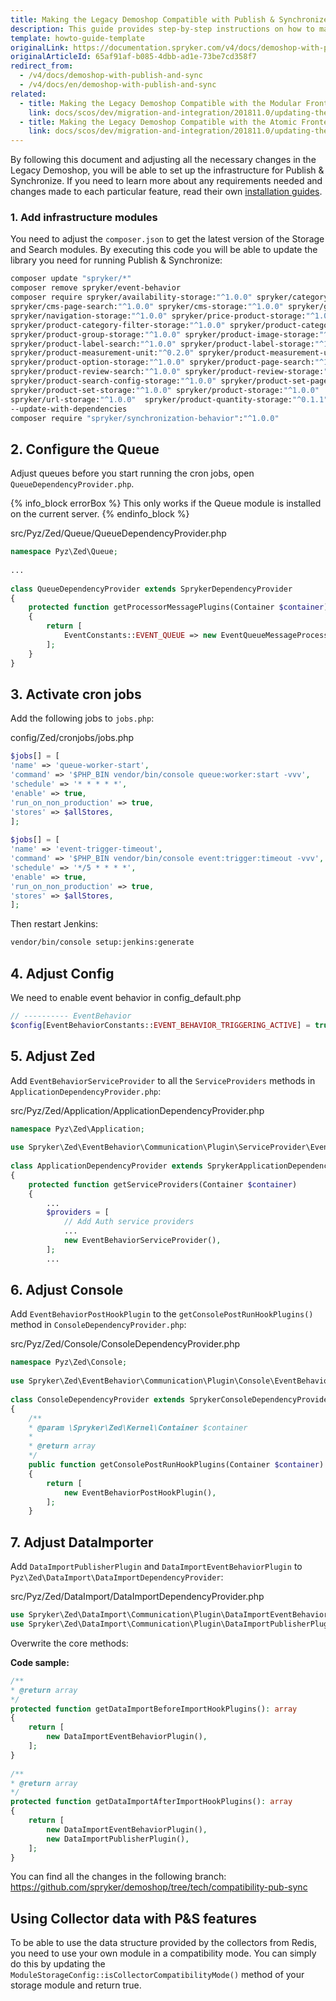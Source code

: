 ```yaml
---
title: Making the Legacy Demoshop Compatible with Publish & Synchronize
description: This guide provides step-by-step instructions on how to make the Legacy Demoshop compatible with Publish&Syncronize
template: howto-guide-template
originalLink: https://documentation.spryker.com/v4/docs/demoshop-with-publish-and-sync
originalArticleId: 65af91af-b085-4dbb-ad1e-73be7cd358f7
redirect_from:
  - /v4/docs/demoshop-with-publish-and-sync
  - /v4/docs/en/demoshop-with-publish-and-sync
related:
  - title: Making the Legacy Demoshop Compatible with the Modular Frontend
    link: docs/scos/dev/migration-and-integration/201811.0/updating-the-legacy-demoshop-with-scos/making-the-legacy-demoshop-compatible-with-the-modular-frontend.html
  - title: Making the Legacy Demoshop Compatible with the Atomic Frontend
    link: docs/scos/dev/migration-and-integration/201811.0/updating-the-legacy-demoshop-with-scos/making-the-legacy-demoshop-compatible-with-the-atomic-frontend.html
---
```


By following this document and adjusting all the necessary changes in the Legacy Demoshop, you will be able to set up the infrastructure for Publish &amp; Synchronize. If you need to learn more about any requirements needed and changes made to each particular feature, read their own [installation guides](/docs/scos/dev/feature-integration-guides/{{page.version}}/about-integration-guides.html).

### 1. Add infrastructure modules
You need to adjust the `composer.json` to get the latest version of the Storage and Search modules. By executing this code you will be able to update the library you need for running Publish &amp; Synchronize:

```bash
composer update "spryker/*"
composer remove spryker/event-behavior
composer require spryker/availability-storage:"^1.0.0" spryker/category-page search:"^1.0.0" spryker/category-storage:"^1.0.0" spryker/cms-block-category-storage:"^1.0.0" spryker/cms-block-product-storage:"^1.0.0" spryker/cms-block-storage:"^1.0.0"
spryker/cms-page-search:"^1.0.0" spryker/cms-storage:"^1.0.0" spryker/glossary-storage:"^1.0.0"
spryker/navigation-storage:"^1.0.0" spryker/price-product-storage:"^1.0.0"
spryker/product-category-filter-storage:"^1.0.0" spryker/product-category-storage:"^1.0.0"
spryker/product-group-storage:"^1.0.0" spryker/product-image-storage:"^1.0.0"
spryker/product-label-search:"^1.0.0" spryker/product-label-storage:"^1.0.0"
spryker/product-measurement-unit:"^0.2.0" spryker/product-measurement-unit-storage:"^0.2.0"
spryker/product-option-storage:"^1.0.0" spryker/product-page-search:"^1.0.0" spryker/product-relation-storage:"^1.0.0"
spryker/product-review-search:"^1.0.0" spryker/product-review-storage:"^1.0.0"
spryker/product-search-config-storage:"^1.0.0" spryker/product-set-page-search:"^1.0.0"
spryker/product-set-storage:"^1.0.0" spryker/product-storage:"^1.0.0"
spryker/url-storage:"^1.0.0"  spryker/product-quantity-storage:"^0.1.1"
--update-with-dependencies
composer require "spryker/synchronization-behavior":"^1.0.0"
```

## 2. Configure the Queue
Adjust queues before you start running the cron jobs, open `QueueDependencyProvider.php`.

{% info_block errorBox %}
This only works if the Queue module is installed on the current server.
{% endinfo_block %}

src/Pyz/Zed/Queue/QueueDependencyProvider.php
    
```php
namespace Pyz\Zed\Queue;
 
...
 
class QueueDependencyProvider extends SprykerDependencyProvider
{
	protected function getProcessorMessagePlugins(Container $container)
	{
		return [
			EventConstants::EVENT_QUEUE => new EventQueueMessageProcessorPlugin(),
		];
	}
}
```

## 3. Activate cron jobs
Add the following jobs to `jobs.php`:

config/Zed/cronjobs/jobs.php
    
```php
$jobs[] = [
'name' => 'queue-worker-start',
'command' => '$PHP_BIN vendor/bin/console queue:worker:start -vvv',
'schedule' => '* * * * *',
'enable' => true,
'run_on_non_production' => true,
'stores' => $allStores,
];
 
$jobs[] = [
'name' => 'event-trigger-timeout',
'command' => '$PHP_BIN vendor/bin/console event:trigger:timeout -vvv',
'schedule' => '*/5 * * * *',
'enable' => true,
'run_on_non_production' => true,
'stores' => $allStores,
];
```

Then restart Jenkins:

```bash
vendor/bin/console setup:jenkins:generate
```

## 4. Adjust Config
We need to enable event behavior in config_default.php

```php
// ---------- EventBehavior
$config[EventBehaviorConstants::EVENT_BEHAVIOR_TRIGGERING_ACTIVE] = true;
```

## 5. Adjust Zed
Add `EventBehaviorServiceProvider` to all the `ServiceProviders` methods in `ApplicationDependencyProvider.php`:

src/Pyz/Zed/Application/ApplicationDependencyProvider.php
    
```php
namespace Pyz\Zed\Application;
 
use Spryker\Zed\EventBehavior\Communication\Plugin\ServiceProvider\EventBehaviorServiceProvider;
 
class ApplicationDependencyProvider extends SprykerApplicationDependencyProvider
{
	protected function getServiceProviders(Container $container)
	{
		...
		$providers = [
			// Add Auth service providers
			...
			new EventBehaviorServiceProvider(),
		];
		...
```

## 6. Adjust Console
Add `EventBehaviorPostHookPlugin` to the `getConsolePostRunHookPlugins()` method in `ConsoleDependencyProvider.php`:

src/Pyz/Zed/Console/ConsoleDependencyProvider.php
    
```php
namespace Pyz\Zed\Console;
 
use Spryker\Zed\EventBehavior\Communication\Plugin\Console\EventBehaviorPostHookPlugin;
 
class ConsoleDependencyProvider extends SprykerConsoleDependencyProvider
{
	/**
	* @param \Spryker\Zed\Kernel\Container $container
	*
	* @return array
	*/
	public function getConsolePostRunHookPlugins(Container $container)
	{
		return [
			new EventBehaviorPostHookPlugin(),
		];
	}
```

## 7. Adjust DataImporter
Add `DataImportPublisherPlugin` and `DataImportEventBehaviorPlugin` to `Pyz\Zed\DataImport\DataImportDependencyProvider`:

src/Pyz/Zed/DataImport/DataImportDependencyProvider.php

```php
use Spryker\Zed\DataImport\Communication\Plugin\DataImportEventBehaviorPlugin;
use Spryker\Zed\DataImport\Communication\Plugin\DataImportPublisherPlugin;
```

Overwrite the core methods:

**Code sample:**
    
```php
/**
* @return array
*/
protected function getDataImportBeforeImportHookPlugins(): array
{
	return [
		new DataImportEventBehaviorPlugin(),
	];
}
 
/**
* @return array
*/
protected function getDataImportAfterImportHookPlugins(): array
{
	return [
		new DataImportEventBehaviorPlugin(),
		new DataImportPublisherPlugin(),
	];
}
```

You can find all the changes in the following branch:
https://github.com/spryker/demoshop/tree/tech/compatibility-pub-sync

## Using Collector data with P&S features
To be able to use the data structure provided by the collectors from Redis, you need to use your own module in a compatibility mode. You can simply do this by updating the `ModuleStorageConfig::isCollectorCompatibilityMode()` method of your storage module and return true.

